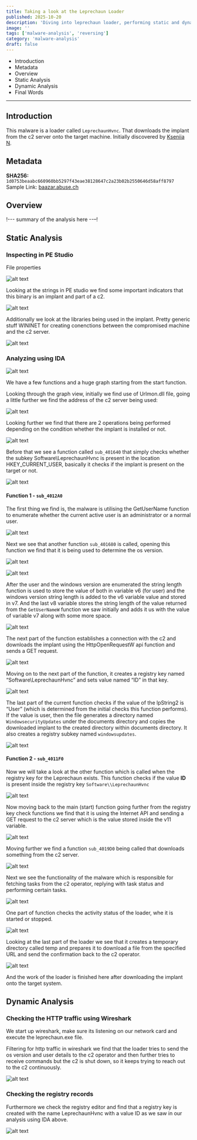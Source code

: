 ```yaml
---
title: Taking a look at the Leprechaun Loader
published: 2025-10-20
description: 'Diving into leprechaun loader, performing static and dynamic analysis of the malware.'
image: ''
tags: ['malware-analysis', 'reversing']
category: 'malware-analysis'
draft: false
---
```


- Introduction
- Metadata
- Overview
- Static Analysis
- Dynamic Analysis
- Final Words

---
## Introduction

This malware is a loader called `LeprechaunHvnc`. That downloads the implant from the c2 server onto the target machine. Initially discovered by [Kseniia N](https://x.com/naumovax/status/1775185431237206209).

## Metadata

**SHA256:** `1d0753beaabc660960bb5297f43eae38128647c2a23b02b2550646d58aff8797`
Sample Link: [baazar.abuse.ch](https://bazaar.abuse.ch/sample/1d0753beaabc660960bb5297f43eae38128647c2a23b02b2550646d58aff8797#)

## Overview

!--- summary of the analysis here --–!

## Static Analysis

### Inspecting in PE Studio
File properties

![alt text](./images/leprechaun/Pasted%20image%2020251018115948.png)

Looking at the strings in PE studio we find some important indicators that this binary is an implant and part of a c2.

![alt text](./images/leprechaun/Pasted%20image%2020251018120102.png)

Additionally we look at the libraries being used in the implant. Pretty generic stuff WININET for creating conenctions between the compromised machine and the c2 server.

![alt text](./images/leprechaun/Pasted%20image%2020251018120154.png)

### Analyzing using IDA

![alt text](./images/leprechaun/Pasted%20image%2020251018122033.png)

We have a few functions and a huge graph starting from the start function.

Looking through the graph view, initially we find use of Urlmon.dll file, going a little further we find the address of the c2 server being used:

![alt text](./images/leprechaun/Pasted%20image%2020251018170702.png)

Looking further we find that there are 2 operations being performed depending on the condition whether the implant is installed or not.

![alt text](./images/leprechaun/Pasted%20image%2020251019121957.png)

Before that we see a function called `sub_401640` that simply checks whether the subkey Software\\LeprechaunHvnc is present in the location HKEY_CURRENT_USER, basically it checks if the implant is present on the target or not.

![alt text](./images/leprechaun/Pasted%20image%2020251019122542.png)
#### Function 1 - `sub_4012A0` 

The first thing we find is, the malware is utilising the GetUserName function to enumerate whether the current active user is an administrator or a normal user.

![alt text](./images/leprechaun/Pasted%20image%2020251019122038.png)

Next we see that another function `sub_401680` is called, opening this function we find that it is being used to determine the os version.

![alt text](./images/leprechaun/Pasted%20image%2020251019122203.png)

![alt text](./images/leprechaun/Pasted%20image%2020251019122252.png)

After the user and the windows version are enumerated the string length function is used to store the value of both in variable v6 (for user) and the windows version string length is added to the v6 variable value and stored in v7. And the last v8 variable stores the string length of the value returned from the `GetUserNameW` function we saw initially and adds it us with the value of variable v7 along with some more space.

![alt text](./images/leprechaun/Pasted%20image%2020251019123457.png)

The next part of the function establishes a connection with the c2 and downloads the implant using the HttpOpenRequestW api function and sends a GET request.

![alt text](./images/leprechaun/Pasted%20image%2020251019203547.png)

Moving on to the next part of the function, it creates a registry key named “Software\LeprechaunHvnc” and sets value named “ID” in that key.

![alt text](./images/leprechaun/Pasted%20image%2020251019203803.png)

The last part of the current function checks if the value of the lpString2 is “User” (which is determined from the initial checks this function performs). If the value is user, then the file generates a directory named `WindowsecurityUpdates` under the documents directory and copies the downloaded implant to the created directory within documents directory. It also creates a registry subkey named `windowsupdates`.

![alt text](./images/leprechaun/Pasted%20image%2020251019204504.png)

#### Function 2 - `sub_4011F0` 

Now we will take a look at the other function which is called when the registry key for the Leprechaun exists. This function checks if the value **ID** is present inside the registry key `Software\\LeprechaunHvnc`

![alt text](./images/leprechaun/Pasted%20image%2020251019205125.png)

Now moving back to the main (start) function going further from the registry key check functions we find that it is using the Internet API and sending a GET request to the c2 server which is the value stored inside the v11 variable.

![alt text](./images/leprechaun/Pasted%20image%2020251019210536.png)

Moving further we find a function `sub_4019D0` being called that downloads something from the c2 server.

![alt text](./images/leprechaun/Pasted%20image%2020251019211027.png)

Next we see the functionality of the malware which is responsible for fetching tasks from the c2 operator, replying with task status and performing certain tasks.

![alt text](./images/leprechaun/Pasted%20image%2020251019211858.png)

One part of function checks the activity status of the loader, whe it is started or stopped.

![alt text](./images/leprechaun/Pasted%20image%2020251019211934.png)

Looking at the last part of the loader we see that it creates a temporary directory called temp and prepares it to download a file from the specified URL and send the confirmation back to the c2 operator.

![alt text](./images/leprechaun/Pasted%20image%2020251019212458.png)

And the work of the loader is finished here after downloading the implant onto the target system.

## Dynamic Analysis
### Checking the HTTP traffic using Wireshark
We start up wireshark, make sure its listening on our network card and execute the leprechaun.exe file.

Filtering for http traffic in wireshark we find that the loader tries to send the os version and user details to the c2 operator and then further tries to receive commands but the c2 is shut down, so it keeps trying to reach out to the c2 continuously.

![alt text](./images/leprechaun/Pasted%20image%2020251019220043.png)

### Checking the registry records
Furthermore we check the registry editor and find that a registry key is created with the name LeprechaunHvnc with a value ID as we saw in our analysis using IDA above.

![alt text](./images/leprechaun/Pasted%20image%2020251019220924.png)